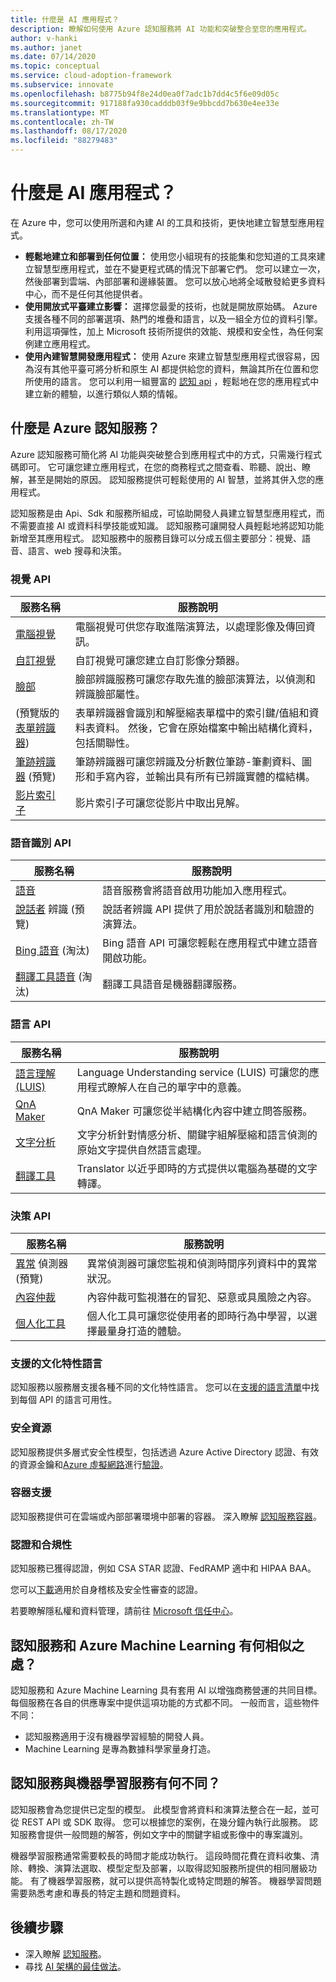 ```yaml
---
title: 什麼是 AI 應用程式？
description: 瞭解如何使用 Azure 認知服務將 AI 功能和突破整合至您的應用程式。
author: v-hanki
ms.author: janet
ms.date: 07/14/2020
ms.topic: conceptual
ms.service: cloud-adoption-framework
ms.subservice: innovate
ms.openlocfilehash: b8775b94f8e24d0ea0f7adc1b7dd4c5f6e09d05c
ms.sourcegitcommit: 917188fa930cadddb03f9e9bbcdd7b630e4ee33e
ms.translationtype: MT
ms.contentlocale: zh-TW
ms.lasthandoff: 08/17/2020
ms.locfileid: "88279483"
---
```

<!-- cSpell:ignore Personalizer -->

# <a name="what-are-ai-applications"></a>什麼是 AI 應用程式？

在 Azure 中，您可以使用所選和內建 AI 的工具和技術，更快地建立智慧型應用程式。

- **輕鬆地建立和部署到任何位置：** 使用您小組現有的技能集和您知道的工具來建立智慧型應用程式，並在不變更程式碼的情況下部署它們。 您可以建立一次，然後部署到雲端、內部部署和邊緣裝置。 您可以放心地將全域散發給更多資料中心，而不是任何其他提供者。
- **使用開放式平臺建立影響：** 選擇您最愛的技術，也就是開放原始碼。 Azure 支援各種不同的部署選項、熱門的堆疊和語言，以及一組全方位的資料引擎。 利用這項彈性，加上 Microsoft 技術所提供的效能、規模和安全性，為任何案例建立應用程式。
- **使用內建智慧開發應用程式：** 使用 Azure 來建立智慧型應用程式很容易，因為沒有其他平臺可將分析和原生 AI 都提供給您的資料，無論其所在位置和您所使用的語言。 您可以利用一組豐富的 [認知 api](https://azure.microsoft.com/services/cognitive-services/) ，輕鬆地在您的應用程式中建立新的體驗，以進行類似人類的情報。

## <a name="what-is-azure-cognitive-services"></a>什麼是 Azure 認知服務？

Azure 認知服務可簡化將 AI 功能與突破整合到應用程式中的方式，只需幾行程式碼即可。 它可讓您建立應用程式，在您的商務程式之間查看、聆聽、說出、瞭解，甚至是開始的原因。 認知服務提供可輕鬆使用的 AI 智慧，並將其併入您的應用程式。

認知服務是由 Api、Sdk 和服務所組成，可協助開發人員建立智慧型應用程式，而不需要直接 AI 或資料科學技能或知識。 認知服務可讓開發人員輕鬆地將認知功能新增至其應用程式。 認知服務中的服務目錄可以分成五個主要部分：視覺、語音、語言、web 搜尋和決策。

### <a name="vision-apis"></a>視覺 API

| 服務名稱 | 服務說明 |
| --- | --- |
| [電腦視覺](/azure/cognitive-services/computer-vision/) | 電腦視覺可供您存取進階演算法，以處理影像及傳回資訊。 |
| [自訂視覺](/azure/cognitive-services/custom-vision-service/home) | 自訂視覺可讓您建立自訂影像分類器。 |
| [臉部](/azure/cognitive-services/face/) | 臉部辨識服務可讓您存取先進的臉部演算法，以偵測和辨識臉部屬性。 |
|  (預覽版的[表單辨識器](/azure/cognitive-services/form-recognizer/))  | 表單辨識器會識別和解壓縮表單檔中的索引鍵/值組和資料表資料。 然後，它會在原始檔案中輸出結構化資料，包括關聯性。 |
| [筆跡辨識器](/azure/cognitive-services/ink-recognizer/) (預覽)  | 筆跡辨識器可讓您辨識及分析數位筆跡-筆劃資料、圖形和手寫內容，並輸出具有所有已辨識實體的檔結構。 |
| [影片索引子](/azure/cognitive-services/video-indexer/video-indexer-overview) | 影片索引子可讓您從影片中取出見解。 |

### <a name="speech-apis"></a>語音識別 API

| 服務名稱 | 服務說明 |
| --- | --- |
| [語音](/azure/cognitive-services/speech-service/) | 語音服務會將語音啟用功能加入應用程式。 |
| [說話者](/azure/cognitive-services/speaker-recognition/home "說話者辨識 API") 辨識 (預覽)  | 說話者辨識 API 提供了用於說話者識別和驗證的演算法。 |
| [Bing 語音](/azure/cognitive-services/speech/home) (淘汰)  | Bing 語音 API 可讓您輕鬆在應用程式中建立語音開啟功能。 |
| [翻譯工具語音](/azure/cognitive-services/translator-speech/) (淘汰)  | 翻譯工具語音是機器翻譯服務。 |

### <a name="language-apis"></a>語言 API

| 服務名稱 | 服務說明 |
| --- | -- |
| [語言理解 (LUIS)](/azure/cognitive-services/luis/) | Language Understanding service (LUIS) 可讓您的應用程式瞭解人在自己的單字中的意義。 |
| [QnA Maker](/azure/cognitive-services/qnamaker/index "QnA Maker") | QnA Maker 可讓您從半結構化內容中建立問答服務。 |
| [文字分析](/azure/cognitive-services/text-analytics/) | 文字分析針對情感分析、關鍵字組解壓縮和語言偵測的原始文字提供自然語言處理。 |
| [翻譯工具](/azure/cognitive-services/translator/) | Translator 以近乎即時的方式提供以電腦為基礎的文字轉譯。 |

### <a name="decision-apis"></a>決策 API

| 服務名稱 | 服務說明 |
| --- | --- |
| [異常](/azure/cognitive-services/anomaly-detector/) 偵測器 (預覽)  | 異常偵測器可讓您監視和偵測時間序列資料中的異常狀況。 |
| [內容仲裁](/azure/cognitive-services/content-moderator/overview "內容仲裁者") | 內容仲裁可監視潛在的冒犯、惡意或具風險之內容。 |
| [個人化工具](/azure/cognitive-services/personalizer/) | 個人化工具可讓您從使用者的即時行為中學習，以選擇最量身打造的體驗。 |

### <a name="supported-cultural-languages"></a>支援的文化特性語言

認知服務以服務層支援各種不同的文化特性語言。 您可以在[支援的語言清單](/azure/cognitive-services/language-support)中找到每個 API 的語言可用性。

### <a name="secure-resources"></a>安全資源

認知服務提供多層式安全性模型，包括透過 Azure Active Directory 認證、有效的資源金鑰和[Azure 虛擬網路](/azure/cognitive-services/cognitive-services-virtual-networks)進行[驗證](/azure/cognitive-services/authentication)。

### <a name="container-support"></a>容器支援

認知服務提供可在雲端或內部部署環境中部署的容器。 深入瞭解 [認知服務容器](/azure/cognitive-services/cognitive-services-container-support)。

<!-- docsTest:ignore "HIPAA BAA" "CSA STAR" -->

### <a name="certifications-and-compliance"></a>認證和合規性

認知服務已獲得認證，例如 CSA STAR 認證、FedRAMP 適中和 HIPAA BAA。

您可以[下載](https://gallery.technet.microsoft.com/Overview-of-Azure-c1be3942)適用於自身稽核及安全性審查的認證。

若要瞭解隱私權和資料管理，請前往 [Microsoft 信任中心](https://servicetrust.microsoft.com/)。

## <a name="how-are-cognitive-services-and-azure-machine-learning-similar"></a>認知服務和 Azure Machine Learning 有何相似之處？

認知服務和 Azure Machine Learning 具有套用 AI 以增強商務營運的共同目標。 每個服務在各自的供應專案中提供這項功能的方式都不同。 一般而言，這些物件不同：

- 認知服務適用于沒有機器學習經驗的開發人員。
- Machine Learning 是專為數據科學家量身打造。

## <a name="how-is-a-cognitive-service-different-from-machine-learning"></a>認知服務與機器學習服務有何不同？

認知服務會為您提供已定型的模型。 此模型會將資料和演算法整合在一起，並可從 REST API 或 SDK 取得。 您可以根據您的案例，在幾分鐘內執行此服務。 認知服務會提供一般問題的解答，例如文字中的關鍵字組或影像中的專案識別。

機器學習服務通常需要較長的時間才能成功執行。 這段時間花費在資料收集、清除、轉換、演算法選取、模型定型及部署，以取得認知服務所提供的相同層級功能。 有了機器學習服務，就可以提供高特製化或特定問題的解答。 機器學習問題需要熟悉考慮和專長的特定主題和問題資料。

## <a name="next-steps"></a>後續步驟

- 深入瞭解 [認知服務](/azure/cognitive-services/)。
- 尋找 [AI 架構的最佳做法](/azure/architecture/solution-ideas/articles/ai-at-the-edge)。